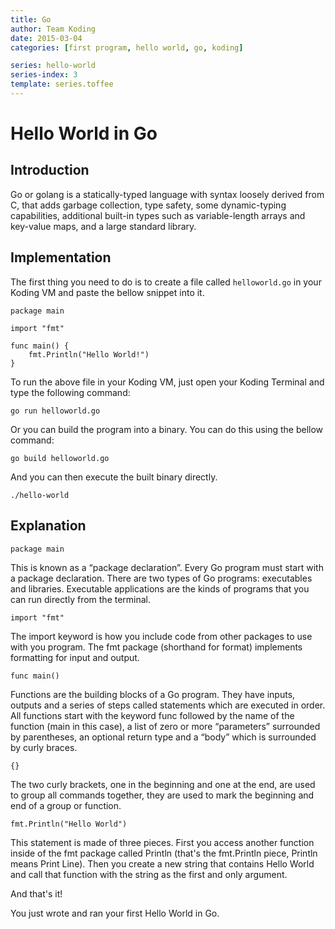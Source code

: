 ```yaml
---
title: Go
author: Team Koding
date: 2015-03-04
categories: [first program, hello world, go, koding]

series: hello-world
series-index: 3
template: series.toffee
---
```


# Hello World in Go

## Introduction

Go or golang is a statically-typed language with syntax loosely derived from C, that adds garbage collection, type safety, some dynamic-typing capabilities, additional built-in types such as variable-length arrays and key-value maps, and a large standard library.

## Implementation

The first thing you need to do is to create a file called `helloworld.go` in your Koding VM and paste the bellow snippet into it.

```
package main

import "fmt"

func main() {
    fmt.Println("Hello World!")
}
```

To run the above file in your Koding VM, just open your Koding Terminal and type the following command:

```
go run helloworld.go
```

Or you can build the program into a binary. You can do this using the bellow command:

```
go build helloworld.go
```

And you can then execute the built binary directly.

```
./hello-world
```

## Explanation

```
package main
```

This is known as a “package declaration”. Every Go program must start with a package declaration. There are two types of Go programs: executables and libraries. Executable applications are the kinds of programs that you can run directly from the terminal.

```
import "fmt"
```

The import keyword is how you include code from other packages to use with you program. The fmt package (shorthand for format) implements formatting for input and output.

```
func main()
```

Functions are the building blocks of a Go program. They have inputs, outputs and a series of steps called statements which are executed in order. All functions start with the keyword func followed by the name of the function (main in this case), a list of zero or more “parameters” surrounded by parentheses, an optional return type and a “body” which is surrounded by curly braces.

```
{}
```

The two curly brackets, one in the beginning and one at the end, are used to group all commands together, they are used to mark the beginning and end of a
group or function.

```
fmt.Println("Hello World")
```

This statement is made of three pieces. First you access another function inside of the fmt package called Println (that's the fmt.Println piece, Println means Print Line). Then you create a new string that contains Hello World and call that function with the string as the first and only argument.

And that's it!

You just wrote and ran your first Hello World in Go.
